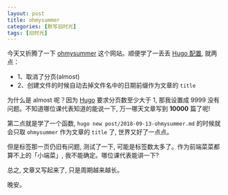 ```yaml
---
layout: post
title: ohmysummer
categories: [默写旧时光]
tags: [旧时光]
---
```


今天又折腾了一下 [ohmysummer](https://ohmysummer.github.io) 这个网站。顺便学了一丢丢 [Hugo 配置](https://gohugo.io/documentation/), 就两点：

- 1、取消了分页(almost)
- 2、创建文件的时候自动去掉文件名中的日期前缀作为文章的 `title`

为什么是 almost 呢？因为 [Hugo](https://gohugo.io) 要求分页数至少大于 1, 那我设置成 9999 没有问题。不知道哪位课代表知道的能说一下, 万一哪天文章写到 **10000** 篇了呢!

第二点就是学了一个函数, `hugo new post/2018-09-13-ohmysummer.md` 的时候就会只取 `ohmysummer` 作为文章的 `title` 了, 世界又好了一点点。

但是标签那一页仍旧有问题, 测试了一下, 可能是标签数太多了。作为前端菜菜都算不上的「小端菜」, 我不能确定。哪位课代表能讲一下?

总之, 文章又写起来了, 只是周期越来越长。

晚安。
